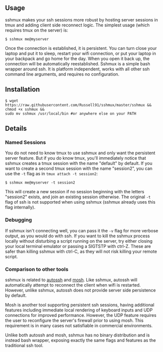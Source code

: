 
<h2>Usage</h2>

sshmux makes your ssh sessions more robust by hosting server sessions in tmux and adding client side reconnect logic.
The simplest usage (which requires tmux on the server) is:

    $ sshmux me@myserver

Once the connection is established, it is persistent. You can turn close your laptop and put it to sleep, restart your wifi connection,
or put your laptop in your backpack and go home for the day. When you open it back up, the connection will be automatically reestablished.
Sshmux is a simple bash wrapper around ssh. It is platform independent, works with all other ssh command line arguments, and requires no configuration.

<h2>Installation</h2>

    $ wget https://raw.githubusercontent.com/Russell91/sshmux/master/sshmux && 
    chmod +x sshmux && 
    sudo mv sshmux /usr/local/bin #or anywhere else on your PATH
    
<h2>Details</h2>

<h3>Named Sessions</h3>

You do not need to know tmux to use sshmux and only want the persistent server feature. But if you do know tmux, 
you'll immediately notice
that sshmux creates a tmux session with the name "default" by default. If you want to create a second tmux session with the name
"session2", you can use the `-t` flag as in `tmux attach -t session2`:

    $ sshmux me@myserver -t session2
    
This will create a new session if no session beginning with the letters "session2" exists, and join an existing session otherwise.
The original `-t` flag of ssh is not supported when using sshmux (sshmux already uses this flag internally).

<h3>Debugging</h3>

If sshmux isn't connecting well, you can pass it the `-v` flag for more verbose output, as you would do with ssh.
If you want to kill the sshmux process locally without disturbing a script running on the server, try either closing your
local terminal emulator or passing a SIGTSTP with ctrl-Z. These are safer than killing sshmux with ctrl-C, as they will not risk
killing your remote script.

<h3>Comparison to other tools</h3>

sshmux is related to <a href="http://www.harding.motd.ca/autossh/">autossh</a> and <a href="https://mosh.mit.edu/">mosh</a>. Like sshmux,
autossh will automatically attempt to reconnect the client when wifi is restarted. However, unlike sshmux, autossh does not provide server
side persistence by default.

Mosh is another tool supporting persistent ssh sessions, having additional features including immediate
local rendering of keyboard inputs and UDP connections for improved performance. However, the UDP feature requires the user
to reconfigure the server's firewall prior to using mosh. This requirement is in many cases not satisfiable in commercial environments.

Unlike both autossh and mosh, sshmux has no binary distribution and is instead bash wrapper, exposing exactly the same flags and 
features as the traditional ssh tool.
